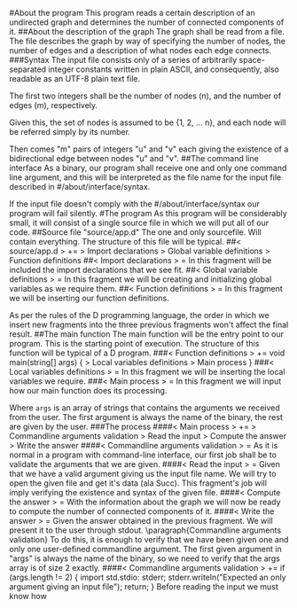 #About the program
This program reads a certain description of an undirected graph and
determines the number of connected components of it.
##About the description of the graph
The graph shall be read from a file. The file describes
the graph by way of specifying the number of nodes, the
number of edges and a description of what nodes
each edge connects.
###Syntax
The input file consists only of a series of arbitrarily space-
separated integer constants written in plain ASCII, and
consequently, also readable as an UTF-8 plain text file.

The first two integers shall be the number of nodes (n), and the
number of edges (m), respectively.

Given this, the set of nodes is assumed to be {1, 2, ... n}, and
each node will be referred simply by its number.

Then comes "m" pairs of integers "u" and "v" each giving the
existence of a bidirectional edge between nodes "u" and "v".
##The command line interface
As a binary, our program shall receive one and only one command line argument, and this will
be interpreted as the file name for the input file described in #/about/interface/syntax.

If the input file doesn't comply with the #/about/interface/syntax our program will fail silently.
#The program
As this program will be considerably small, it will consist of a single source file
in which we will put all of our code.
##Source file "source/app.d"
The one and only sourcefile. Will contain everything.
The structure of this file will be typical.
##< source/app.d > += 
	> Import declarations
	> Global variable definitions
	> Function definitions
##< Import declarations > = 
In this fragment will be included the import declarations that we see
fit.
##< Global variable definitions > = 
In this fragment we will be creating and initializing global variables
as we require them.
##< Function definitions > = 
In this fragment we will be inserting our function definitions.

As per the rules of the D programming language, the order in which we insert new fragments
into the three previous fragments won't affect the final result.
##The main function
The main function will be the entry point to our program. This is the starting point of execution.
The structure of this function will be typical of a D program.
###< Function definitions > += 
	void main(string[] args)
	{
	  > Local variables definitions
	  > Main process
	}
###< Local variables definitions > = 
In this fragment we will be inserting the local variables we require.
###< Main process > = 
In this fragment we will input how our main function does its processing.

Where `args` is an array of strings that contains the arguments we received from the user. The first argument is always the name of the binary,
the rest are given by the user.
###The process
####< Main process > += 
	> Commandline arguments validation
	> Read the input
	> Compute the answer
	> Write the answer
####< Commandline arguments validation > = 
As it is normal in a program with command-line interface, our
first job shall be to validate the arguments that we are given.
####< Read the input > = 
Given that we have a valid argument giving us the input file name.
We will try to open the given file and get it's data (ala Succ).
This fragment's job will imply verifying the existence and syntax of
the given file.
####< Compute the answer > = 
With the information about the graph we will now be ready to compute the
number of connected components of it.
####< Write the answer > = 
Given the answer obtained in the previous fragment. We will present it to
the user through stdout.
\paragraph{Commandline arguments validation}
To do this, it is enough to verify that we have been given one and only one user-defined commandline argument.
The first given argument in "args" is always the name of the binary, so we need to verify that the args array
is of size 2 exactly.
####< Commandline arguments validation > += 
	if (args.length != 2)
	{
	  import std.stdio: stderr;
	  stderr.writeln("Expected an only argument giving an input file");
	  return;
	}
Before reading the input we must know how
